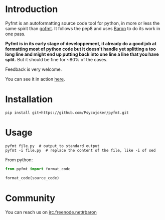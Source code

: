 Introduction
============

Pyfmt is an autoformatting source code tool for python, in more or less the
same spirit than [gofmt](http://golang.org/cmd/gofmt/). It follows the pep8 and
uses [Baron](https://github.com/Psycojoker/baron) to do its work in one pass.

**Pyfmt is in its early stage of developpement, it already do a good job at
formatting most of python code but it doesn't handle yet splitting a too long
line and might end up putting back into one line a line that you have split.**
But it should be fine for ~80% of the cases.

Feedback is very welcome.

You can see it in action [here](https://github.com/Psycojoker/pyfmt/commit/145a186b00f842d62be71959f698f84b033310ff).

Installation
============

    pip install git+https://github.com/Psycojoker/pyfmt.git

Usage
=====

    pyfmt file.py  # output to standard output
    pyfmt -i file.py  # replace the content of the file, like -i of sed

From python:

```python
from pyfmt import format_code

format_code(source_code)
```

Community
=========

You can reach us on [irc.freenode.net#baron](https://webchat.freenode.net/?channels=%23baron)
